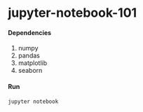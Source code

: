 # jupyter-notebook-101


#### Dependencies

1. numpy
1. pandas
1. matplotlib
1. seaborn

#### Run

```
jupyter notebook
```


